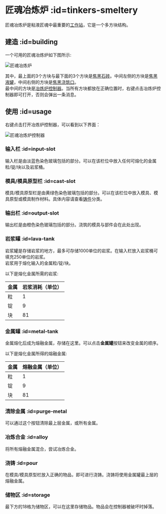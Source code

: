 # 匠魂冶炼炉 :id=tinkers-smeltery

匠魂冶炼炉是粘液匠魂中最重要的[工作站](/Workstations)，它是一个多方块结构。

## 建造 :id=building

一个可用的匠魂冶炼炉如下图所示:

![匠魂冶炼炉](https://cdn.jsdelivr.net/gh/ybw0014/SlimeTinker-Wiki@master/images/tinkers-smeltery.png ':size=50%')

其中，最上面的3个方块与最下面的3个方块是[焦黑石砖](/Materials#seared-brick-block)。中间左侧的方块是[焦黑液罐](/Materials#seared-tank)，中间右侧的方块是[焦黑浇筑口](/Materials#spout)。  
最中间的方块是[冶炼炉控制器](/Materials#smeltery-controller)。当所有方块都放在正确位置时，右键点击冶炼炉控制器即可打开，否则会弹出一条消息。

## 使用 :id=usage

右键点击打开冶炼炉控制器，可以看到以下界面：

![匠魂冶炼炉控制器](https://cdn.jsdelivr.net/gh/ybw0014/SlimeTinker-Wiki@master/images/tinkers-smeltery-controller.png ':size=50%')

### 输入栏 :id=input-slot

输入栏是由淡蓝色染色玻璃包括的部分。可以在该栏位中放入任何可熔化的金属粒/锭/块以及岩浆桶。

### 模具/模具原型栏 :id=cast-slot

模具/模具原型栏是由黄绿色染色玻璃包括的部分。可以在该栏位中放入模具、模具原型或模具制作材料。具体内容请查看[铸件](/Casts)分类。

### 输出栏 :id=output-slot

输出栏是由橙色染色玻璃包括的部分。浇筑的模具与部件会在此处出现。

### 岩浆罐 :id=lava-tank

岩浆罐是存储岩浆的地方，最多可存储1000单位的岩浆。在输入栏放入岩浆桶可填充250单位的岩浆。  
岩浆用于熔化输入的金属粒/锭/块。

以下是熔化金属所需的岩浆:

| 金属 | 岩浆消耗（单位） |
| --- | ------- |
| 粒 | 1 |
| 锭 | 9 |
| 块 | 81 |

### 金属罐 :id=metal-tank

金属熔化后成为熔融金属，存储在这里。可以点击**金属罐**按钮来改变金属的顺序。

以下是熔化金属所得的熔融金属:

| 金属 | 熔融金属（单位） |
| --- | ------- |
| 粒 | 1 |
| 锭 | 9 |
| 块 | 81 |

### 清除金属 :id=purge-metal

可以通过这个按钮清除最上层金属，或所有金属。

### 冶炼合金 :id=alloy

将所有熔融金属混合，尝试冶炼合金。

### 浇铸 :id=pour

在模具/模具原型栏放入正确的物品，即可进行浇铸。浇铸将使用金属罐最上层的熔融金属。

### 储物区 :id=storage

最下方的18格为储物区，可以在这里存储物品。物品会在控制器被破坏时掉落。
